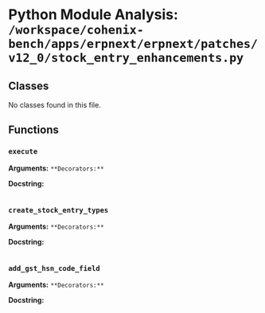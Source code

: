 # Python Module Analysis: `/workspace/cohenix-bench/apps/erpnext/erpnext/patches/v12_0/stock_entry_enhancements.py`

## Classes

No classes found in this file.


## Functions

### `execute`
**Arguments:** ``
**Decorators:** ``

**Docstring:**
```

```
### `create_stock_entry_types`
**Arguments:** ``
**Decorators:** ``

**Docstring:**
```

```
### `add_gst_hsn_code_field`
**Arguments:** ``
**Decorators:** ``

**Docstring:**
```

```

